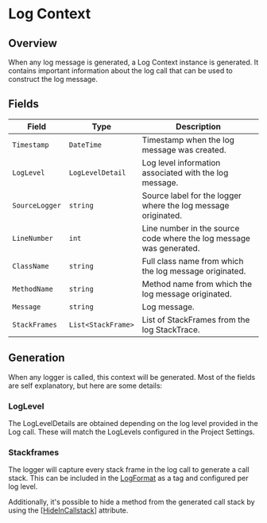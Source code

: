# Log Context

## Overview

When any log message is generated, a Log Context instance is generated. It contains important information about the log call that can be used to construct the log message.

## Fields

| Field               | Type                  | Description                                               |
|---------------------|-----------------------|-----------------------------------------------------------|
| `Timestamp`        | `DateTime`            | Timestamp when the log message was created.                |
| `LogLevel`         | `LogLevelDetail`      | Log level information associated with the log message.     |
| `SourceLogger`     | `string`              | Source label for the logger where the log message originated.|
| `LineNumber`       | `int`                 | Line number in the source code where the log message was generated.|
| `ClassName`        | `string`              | Full class name from which the log message originated.    |
| `MethodName`       | `string`              | Method name from which the log message originated.         |
| `Message`          | `string`              | Log message.                                              |
| `StackFrames`      | `List<StackFrame>`    | List of StackFrames from the log StackTrace.               |

## Generation

When any logger is called, this context will be generated. Most of the fields are self explanatory, but here are some details:

### LogLevel

The LogLevelDetails are obtained depending on the log level provided in the Log call. These will match the LogLevels configured in the Project Settings.

### Stackframes

The logger will capture every stack frame in the log call to generate a call stack. This can be included in the [LogFormat](../models/log-format.md) as a tag and configured per log level.

Additionally, it's possible to hide a method from the generated call stack by using the [[HideInCallstack](https://docs.unity3d.com/ScriptReference/HideInCallstackAttribute.html)] attribute.